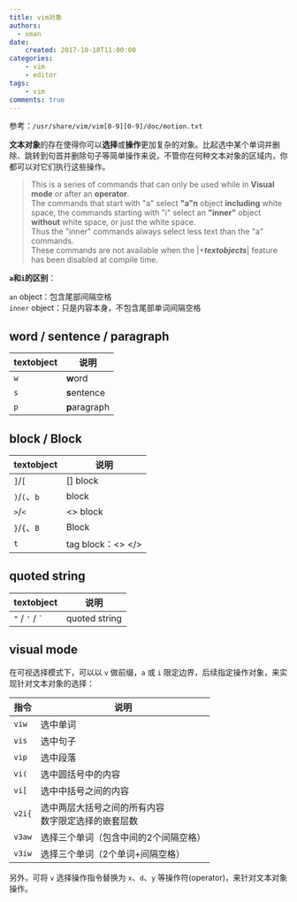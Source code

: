 ```yaml
---
title: vim对象
authors:
  - xman
date:
    created: 2017-10-18T11:00:00
categories:
    - vim
    - editor
tags:
    - vim
comments: true
---
```


参考：`/usr/share/vim/vim[0-9][0-9]/doc/motion.txt`

**文本对象**的存在使得你可以**选择**或**操作**更加复杂的对象。比起选中某个单词并删除、跳转到句首并删除句子等简单操作来说，不管你在何种文本对象的区域内，你都可以对它们执行这些操作。

<!-- more -->

> This is a series of commands that can only be used while in **Visual mode** or after an **operator**.  
> The commands that start with "a" select **"a"n** object **including** white space, the commands starting with "i" select an **"inner"** object **without** white space, or just the white space.  
> Thus the "inner" commands always select less text than the "a" commands.  
> These commands are not available when the |+***textobjects***| feature has been disabled at compile time.  

**`a`和`i`的区别**：

`an` object：包含尾部间隔空格  
`inner` object：只是内容本身，不包含尾部单词间隔空格

## word / sentence / paragraph

| textobject | 说明          |
| ---------- | ------------- |
| `w`        | **w**ord      |
| `s`        | **s**entence  |
| `p`        | **p**aragraph |

## block / Block

| textobject   | 说明              |
| ------------ | ----------------- |
| `]`/`[`      | [] block          |
| `)`/`(`、`b` | block             |
| `>`/`<`      | <> block          |
| `}`/`{`、`B` | Block             |
| `t`          | tag block：<> </> |

## quoted string

| textobject          | 说明          |
| ------------------- | ------------- |
| `"` / `'` / `` ` `` | quoted string |

## visual mode

在可视选择模式下，可以以 `v` 做前缀，`a` 或 `i` 限定边界，后续指定操作对象，来实现针对文本对象的选择： 

| 指令   | 说明                                                    |
| ------ | ------------------------------------------------------- |
| `viw`  | 选中单词                                                |
| `vis`  | 选中句子                                                |
| `vip`  | 选中段落                                                |
| `vi(`  | 选中圆括号中的内容                                      |
| `vi[`  | 选中中括号之间的内容                                    |
| `v2i{` | 选中两层大括号之间的所有内容<br/>数字限定选择的嵌套层数 |
| `v3aw` | 选择三个单词（包含中间的2个间隔空格）                   |
| `v3iw` | 选择三个单词（2个单词+间隔空格）                        |

另外，可将 `v` 选择操作指令替换为 `x`、`d`、`y` 等操作符(operator)，来针对文本对象操作。
